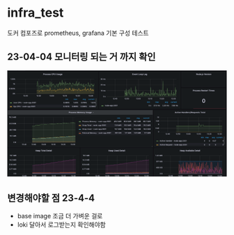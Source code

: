 # infra_test

도커 컴포즈로 prometheus, grafana 기본 구성 테스트

## 23-04-04 모니터링 되는 거 까지 확인

![grafana](./grafana_example.png)

## 변경해야할 점 23-4-4

- base image 조금 더 가벼운 걸로
- loki 달아서 로그받는지 확인해야함
